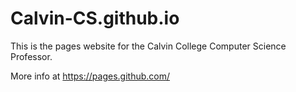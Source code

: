 # Calvin-CS.github.io

This is the pages website for the Calvin College Computer Science Professor.

More info at https://pages.github.com/